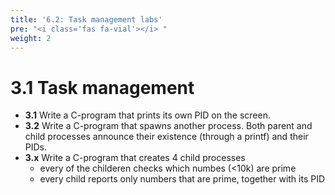 ```yaml
---
title: '6.2: Task management labs'
pre: "<i class='fas fa-vial'></i> "
weight: 2
---
```

# 3.1 Task management

* **3.1** Write a C-program that prints its own PID on the screen.
* **3.2** Write a C-program that spawns another process. Both parent and child processes announce their existence (through a printf) and their PIDs.
* **3.x** Write a C-program that creates 4 child processes
  * every of the childeren checks which numbes (<10k) are prime
  * every child reports only numbers that are prime, together with its PID
